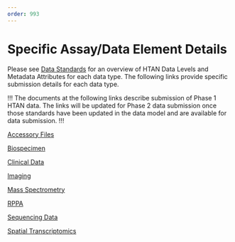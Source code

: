 ```yaml
---
order: 993
---
```


# Specific Assay/Data Element Details

Please see [Data Standards](https://data.humantumoratlas.org/standards) for an overview of HTAN Data Levels and Metadata Attributes for each data type. The following links provide specific submission details for each data type.  

!!! The documents at the following links describe submission of Phase 1 HTAN data. The links will be updated for Phase 2 data submission once those standards have been updated in the data model and are available for data submission.
!!!

[Accessory Files](https://docs.google.com/document/d/1cHto1lrGGUhFVG-Cf1CShH3xC9_V8Fj3NElMtQyO3fM/edit?usp=drive_link)

[Biospecimen](https://docs.google.com/document/d/12w61mgroXH0Q05JrDId2nqHWlC8h_0RcGLb7YwmZo8c/edit?usp=drive_link)

[Clinical Data](https://docs.google.com/document/d/112F5VglA-9kdYjN7BSQ5boXYlNyfxZM7d6tfs4egkwE/edit?usp=drive_link)

[Imaging](https://docs.google.com/document/d/1tK24SA9FLmYmqc8JC2C325dqKF-cabyJqsNLQDGtYyU/edit?usp=drive_link)

[Mass Spectrometry](https://docs.google.com/document/d/1wpiM41iYWa5ZqwLiMiEEaqIjiUVbYXHUNFj43R7Yuh0/edit?usp=drive_link)

[RPPA](https://docs.google.com/document/d/1UDEIeJ6AUdrRX3Dy8upOZ3i3c3CMVGSJ8pozWGNCXEM/edit?usp=drive_link)

[Sequencing Data](https://docs.google.com/document/d/1VMKFZ99ZvZaiftnle1WGu3TxDQX-0HEZ8Aolgo418CQ/edit?usp=drive_link)

[Spatial Transcriptomics](https://docs.google.com/document/d/1v6P1AeQJHzKCF3BMhPyqpD393nA45ZRAC1T1dEukJaU/edit?usp=drive_link)


